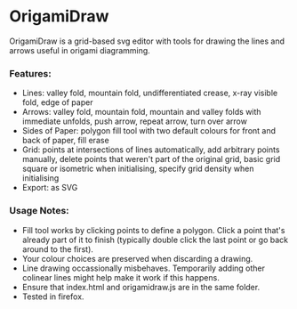 # OrigamiDraw

OrigamiDraw is a grid-based svg editor with tools for drawing the lines and arrows useful in origami diagramming.

### Features:
- Lines: valley fold, mountain fold, undifferentiated crease, x-ray visible fold, edge of paper
- Arrows: valley fold, mountain fold, mountain and valley folds with immediate unfolds, push arrow, repeat arrow, turn over arrow
- Sides of Paper: polygon fill tool with two default colours for front and back of paper, fill erase
- Grid: points at intersections of lines automatically, add arbitrary points manually, delete points that weren't part of the original grid, basic grid square or isometric when initialising, specify grid density when initialising
- Export: as SVG

### Usage Notes:
- Fill tool works by clicking points to define a polygon. Click a point that's already part of it to finish (typically double click the last point or go back around to the first).
- Your colour choices are preserved when discarding a drawing.
- Line drawing occassionally misbehaves. Temporarily adding other colinear lines might help make it work if this happens.
- Ensure that index.html and origamidraw.js are in the same folder.
- Tested in firefox.

